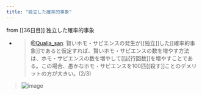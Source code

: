 ```yaml
---
title: "独立した確率的事象"
---
```


from [[36日目]]
独立した確率的事象
- > [@Qualia_san](https://twitter.com/Qualia_san/status/1598347551627161601?s=20&t=ebHDBcxvLPkQ1oq9lsAxRw): 賢いホモ・サピエンスの発生が[[独立]]した[[確率的事象]]であると仮定すれば、賢いホモ・サピエンスの数を増やす方法は、ホモ・サピエンスの数を増やして[[試行回数]]を増やすことである。この場合、愚かなホモ・サピエンスを100匹[[殺す]]ことのデメリットの方が大きい。(2/3)
> ![image](https://pbs.twimg.com/media/Fi537CbaMAAwCP5.png)
